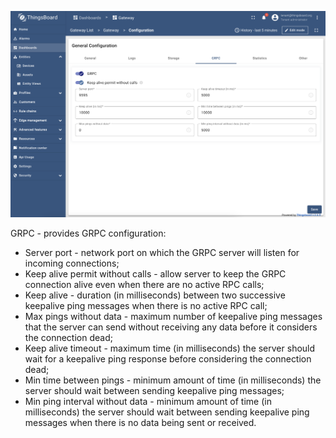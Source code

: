 ![](/images/gateway/dashboard/gateway-dashboard-grpc-conf.png)

GRPC - provides GRPC configuration:
- Server port - network port on which the GRPC server will listen for incoming connections;
- Keep alive permit without calls - allow server to keep the GRPC connection alive even when there are no active RPC calls;
- Keep alive - duration (in milliseconds) between two successive keepalive ping messages when there is no active RPC call;
- Max pings without data - maximum number of keepalive ping messages that the server can send without receiving any data before it considers the connection dead;
- Keep alive timeout - maximum time (in milliseconds) the server should wait for a keepalive ping response before considering the connection dead;
- Min time between pings - minimum amount of time (in milliseconds) the server should wait between sending keepalive ping messages;
- Min ping interval without data - minimum amount of time (in milliseconds) the server should wait between sending keepalive ping messages when there is no data being sent or received.